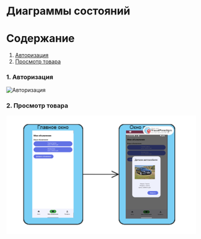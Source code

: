 # Диаграммы состояний  

# Содержание
1. [Авторизация](#1)
2. [Просмотр товара](#2)


### 1. Авторизация<a name="1"></a>

![Авторизация](https://github.com/polinaKarotkaya/pmsLabs/blob/main/diagrams/img/authState1.png)

### 2. Просмотр товара<a name="2"></a>

![Просмотр товара](https://github.com/polinaKarotkaya/pmsLabs/blob/main/diagrams/img/state2.png)
